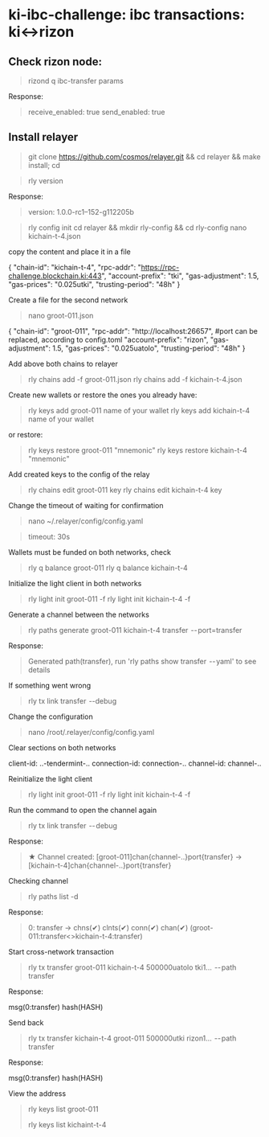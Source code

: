 # ki-ibc-challenge: ibc transactions: ki<->rizon

## Check rizon node:
 
 > rizond q ibc-transfer params 

  Response:
  
 > receive_enabled: true
 > send_enabled: true

 ## Install relayer
 > git clone https://github.com/cosmos/relayer.git && cd relayer && make install; cd

> rly version

 Response:

> version: 1.0.0-rc1–152-g112205b

> rly config init
> cd relayer && mkdir rly-config && cd rly-config
> nano kichain-t-4.json

copy the content and place it in a file

{
 "chain-id": "kichain-t-4",
 "rpc-addr": "https://rpc-challenge.blockchain.ki:443", 
 "account-prefix": "tki",
  "gas-adjustment": 1.5,
  "gas-prices": "0.025utki",
  "trusting-period": "48h"
}
 
Create a file for the second network

> nano groot-011.json

{
 "chain-id": "groot-011",
 "rpc-addr": "http://localhost:26657", #port can be replaced, according to config.toml
 "account-prefix": "rizon",
 "gas-adjustment": 1.5,
 "gas-prices": "0.025uatolo",
 "trusting-period": "48h"
}

Add above both chains to relayer

> rly chains add -f groot-011.json
> rly chains add -f kichain-t-4.json

Create new wallets or restore the ones you already have:
> rly keys add groot-011 name of your wallet 
>rly keys add kichain-t-4 name of your wallet
 
 or restore:

> rly keys restore groot-011 <name of your wallet> "mnemonic"
> rly keys restore kichain-t-4 <name of your wallet> "mnemonic"

Add created keys to the config of the relay

> rly chains edit groot-011 key <name of your wallet>
> rly chains edit kichain-t-4 key <name of your wallet>

Change the timeout of waiting for confirmation

> nano ~/.relayer/config/config.yaml

> timeout: 30s
 
Wallets must be funded on both networks, check

> rly q balance groot-011
> rly q balance kichain-t-4

Initialize the light client in both networks

> rly light init groot-011 -f
> rly light init kichain-t-4 -f

Generate a channel between the networks

> rly paths generate groot-011 kichain-t-4 transfer  -- port=transfer

Response:

> Generated path(transfer), run 'rly paths show transfer  -- yaml' to see details

If something went wrong

> rly tx link transfer  --debug

Change the configuration

> nano /root/.relayer/config/config.yaml

Clear sections on both networks

 client-id: ..-tendermint-..
 connection-id: connection-..
 channel-id: channel-..

Reinitialize the light client

> rly light init groot-011 -f
> rly light init kichain-t-4 -f

Run the command to open the channel again
> rly tx link transfer  -- debug

Response:
>  ★ Channel created: [groot-011]chan{channel-..}port{transfer} -> [kichain-t-4]chan{channel-..}port{transfer}

Checking channel

> rly paths list -d

Response:

> 0: transfer -> chns(✔) clnts(✔) conn(✔) chan(✔) (groot-011:transfer<>kichain-t-4:transfer)

Start cross-network transaction

> rly tx transfer groot-011 kichain-t-4 500000uatolo tki1...  -- path transfer

Response:

msg(0:transfer) hash(HASH)

Send back

> rly tx transfer kichain-t-4 groot-011 500000utki rizon1...  -- path transfer

Response:

msg(0:transfer) hash(HASH)

View the address

> rly keys list groot-011
> 
> rly keys list kichaint-t-4
